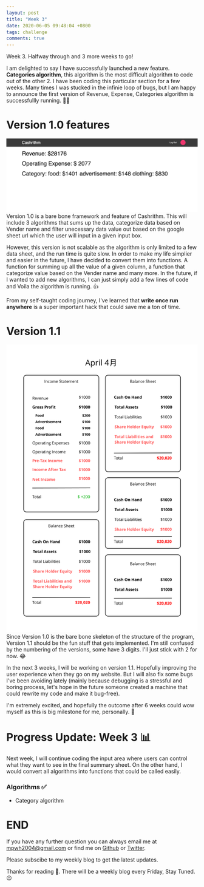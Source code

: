```yaml
---
layout: post
title: "Week 3"
date: 2020-06-05 09:48:04 +0800
tags: challenge
comments: true
---
```


Week 3. Halfway through and 3 more weeks to go!

I am delighted to say I have successfully launched a new feature. **Categories algorithm**, this algorithm is the most difficult algorithm to code out of the other 2. I have been coding this particular section for a few weeks. Many times I was stucked in the infinie loop of bugs, but I am happy to announce the first version of Revenue, Expense, Categories algorithm is successfullly running. 👏👏

# Version 1.0 features

<img src="/img/42days/layout.png" alt="layout" width='700'>
Version 1.0 is a bare bone framework and feature of Cashrithm. This will include 3 algorithms that sums up the data, categorize data based on Vender name and filter unecessary data value out based on the google sheet url which the user will input in a given input box.

However, this version is not scalable as the algorithm is only limited to a few data sheet, and the run time is quite slow. In order to make my life simplier and easier in the future, I have decided to convert them into functions. A function for summing up all the value of a given column, a function that categorize value based on the Vender name and many more. In the future, if I wanted to add new algorithms, I can just simply add a few lines of code and Voila the algorithm is running. 👍

From my self-taught coding journey, I've learned that **write once run anywhere** is a super important hack that could save me a ton of time.

# Version 1.1

<img src="/img/42days/summary.png" alt="summary" width='700'>
Since Version 1.0 is the bare bone skeleton of the structure of the program, Version 1.1 should be the fun stuff that gets implemented. I'm still confused by the numbering of the versions, some have 3 digits. I'll just stick with 2 for now. 😂

In the next 3 weeks, I will be working on version 1.1. Hopefully improving the user experience when they go on my website. But I will also fix some bugs I've been avoiding lately (mainly because debugging is a stressful and boring process, let's hope in the future someone created a machine that could rewrite my code and make it bug-free).

I'm extremely excited, and hopefully the outcome after 6 weeks could wow myself as this is big milestone for me, personally. 🎯

# Progress Update: Week 3 📊

Next week, I will continue coding the input area where users can control what they want to see in the final summary sheet. On the other hand, I would convert all algorithms into functions that could be called easily.

### Algorithms ✅

- Category algorithm

# END

If you have any further question you can always email me at <mpwh2004@gmail.com> or find me on [Github](https://github.com/melaniehsieh) or [Twitter](https://twitter.com/melaniehsieh).

Please subscibe to my weekly blog to get the latest updates.

Thanks for reading 👀. There will be a weekly blog every Friday, Stay Tuned.😉
